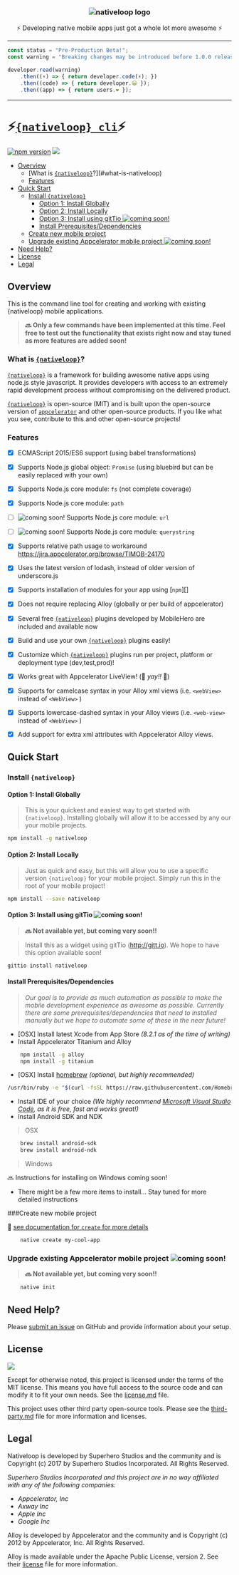 <h3 align="center">
  <img src="https://cdn.secure-api.org/images/nativeloop_logo_text_256.png" alt="nativeloop logo" />
</h3>

 <div align="center">⚡ Developing native mobile apps just got a whole lot more awesome ⚡</div>

---


```javascript
const status = "Pre-Production Beta!";
const warning = "Breaking changes may be introduced before 1.0.0 release";

developer.read(warning)
	.then((⚡) => { return developer.code(⚡); })
	.then((code) => { return developer.😀 });
	.then((app) => { return users.❤️ });

```

---

# ⚡[`{nativeloop} cli`](#nativeloop)⚡

[![npm version](https://badge.fury.io/js/nativeloop.svg)](https://badge.fury.io/js/nativeloop) 
[![](http://img.shields.io/badge/license-MIT-blue.svg?style=flat-square)]()

<!-- TOC depthFrom:2 depthTo:6 insertAnchor:false orderedList:false updateOnSave:true withLinks:true -->

- [Overview](#overview)
	- [What is [`{nativeloop}`][]?](#what-is-nativeloop)
	- [Features](#features)
- [Quick Start](#quick-start)
	- [Install `{nativeloop}`](#install-nativeloop)
		- [Option 1:  Install Globally](#option-1--install-globally)
		- [Option 2:  Install Locally](#option-2--install-locally)
		- [Option 3:  Install using gitTio ![coming soon!](https://img.shields.io/badge/coming-soon-orange.png)](#option-3--install-using-gittio-coming-soonhttpsimgshieldsiobadgecoming-soon-orangepng)
		- [Install Prerequisites/Dependencies](#install-prerequisitesdependencies)
	- [Create new mobile project](#create-new-mobile-project)
	- [Upgrade existing Appcelerator mobile project ![coming soon!](https://img.shields.io/badge/coming-soon-orange.png)](#upgrade-existing-appcelerator-mobile-project-coming-soonhttpsimgshieldsiobadgecoming-soon-orangepng)
- [Need Help?](#need-help)
- [License](#license)
- [Legal](#legal)

<!-- /TOC -->

## Overview

This is the command line tool for creating and working with existing {nativeloop} mobile applications.

> **:soon: Only a few commands have been implemented at this time.
Feel free to test out the functionality that exists right now and stay tuned
as more features are added soon!**


### What is [`{nativeloop}`][]?

[`{nativeloop}`] is a framework for building awesome native apps using node.js style javascript. 
It provides developers with access to an extremely rapid development process 
without compromising on the delivered product.

[`{nativeloop}`][] is open-source (MIT) and is built upon the open-source version of [`appcelerator`][]
and other open-source products.  If you like what you see, contribute to this and other open-source projects!

### Features

- [x] ECMAScript 2015/ES6 support (using babel transformations)
- [x] Supports Node.js global object: `Promise` (using bluebird but can be easily replaced with your own)
- [x] Supports Node.js core module: `fs` (not complete coverage)
- [x] Supports Node.js core module: `path`
- [ ] ![coming soon!](https://img.shields.io/badge/coming-soon-orange.png) Supports Node.js core module: `url`
- [ ] ![coming soon!](https://img.shields.io/badge/coming-soon-orange.png) Supports Node.js core module: `querystring`
- [x] Supports relative path usage to workaround https://jira.appcelerator.org/browse/TIMOB-24170
- [x] Uses the latest version of lodash, instead of older version of underscore.js
- [x] Supports installation of modules for your app using [`npm`][]
- [x] Does not require replacing Alloy (globally or per build of appcelerator)
- [x] Several free [`{nativeloop}`][] plugins developed by MobileHero are included and available now
- [x] Build and use your own [`{nativeloop}`][] plugins easily!
- [x] Customize which [`{nativeloop}`][] plugins run per project, platform or deployment type (dev,test,prod)!
- [x] Works great with Appcelerator LiveView! (🎉 _yay!!_ 🎉)
- [x] Supports for camelcase syntax in your Alloy xml views  (i.e. `<webView>` instead of `<WebView>` )
- [x] Supports lowercase-dashed syntax in your Alloy views (i.e. `<web-view>` instead of `<WebView>` )
- [x] Add support for extra xml attributes with Appcelerator Alloy views.


## Quick Start

### Install `{nativeloop}`

#### Option 1:  Install Globally

>This is your quickest and easiest way to get started with `{nativeloop}`.  Installing globally will 
allow it to be accessed by any our your mobile projects.

```bash
npm install -g nativeloop
```

#### Option 2:  Install Locally

>Just as quick and easy, but this will allow you to use a specific version `{nativeloop}` for your mobile project.  Simply run this in the root of your mobile project!

```bash
npm install --save nativeloop
```

#### Option 3:  Install using gitTio ![coming soon!](https://img.shields.io/badge/coming-soon-orange.png)

> **:soon: Not available yet, but coming very soon!!**

>Install this as a widget using gitTio (http://gitt.io).  We hope to have this option available soon!

```bash
gittio install nativeloop
```

#### Install Prerequisites/Dependencies

>_Our goal is to provide as much automation as possible to make the mobile development
experience as awesome as possible.  Currently there are some prerequisites/dependencies that
need to installed manually but we hope to automate some of these in the near future!_


- [OSX] Install latest Xcode from App Store _(8.2.1 as of the time of writing)_
- Install Appcelerator Titanium and Alloy

```bash
	npm install -g alloy
	npm install -g titanium
```

- [OSX] Install [homebrew](http://brew.sh) _(optional, but highly recommended)_

```bash
/usr/bin/ruby -e "$(curl -fsSL https://raw.githubusercontent.com/Homebrew/install/master/install)"
```

- Install IDE of your choice _(We highly recommend [Microsoft Visual Studio Code](https://code.visualstudio.com), as it is free, fast and works great!)_
- Install Android SDK and NDK

>OSX

```bash
	brew install android-sdk
	brew install android-ndk
```

>Windows

:soon: Instructions for installing on Windows coming soon!

- There might be a few more items to install... Stay tuned for more detailed instructions

###Create new mobile project

:book: [see documentation for `create` for more details](https://github.com/nativeloop/nativeloop/blob/develop/docs/create.md)

```bash
	native create my-cool-app
```

### Upgrade existing Appcelerator mobile project ![coming soon!](https://img.shields.io/badge/coming-soon-orange.png)

> **:soon: Not available yet, but coming very soon!!**

```bash
	native init
```

## Need Help?

Please [submit an issue](https://github.com/nativeloop/nativeloop/issues) on GitHub and
provide information about your setup.


## License

[![](http://img.shields.io/badge/license-MIT-blue.svg?style=flat-square)]()

Except for otherwise noted, this project is licensed under the terms of the MIT license. This means you have full access to the
source code and can modify it to fit your own needs. 
See the [license.md](https://github.com/nativeloop/nativeloop-cli/blob/master/license.md) file.

This project uses other third party open-source tools.
Please see the [third-party.md](https://github.com/nativeloop/nativeloop-cli/blob/master/license.md)  file for more information and licenses.

## Legal

Nativeloop is developed by Superhero Studios and the community and is Copyright (c) 2017 by Superhero Studios Incorporated.  All Rights Reserved.

_Superhero Studios Incorporated and this project are in no way affiliated with any of the following companies:_

- _Appcelerator, Inc_
- _Axway Inc_
- _Apple Inc_
- _Google Inc_

Alloy is developed by Appcelerator and the community and is Copyright (c) 2012 by Appcelerator, Inc. All Rights Reserved.   

Alloy is made available under the Apache Public License, version 2. See their [license](https://github.com/appcelerator/alloy/blob/master/LICENSE) file for more information.  

[alloy]: https://github.com/appcelerator/alloy  "alloy"
[npm]: https://www.npmjs.com/    "npm"
[`nativeloop`]: https://github.com/nativeloop/nativeloop-mobile  "nativeloop"
[`{nativeloop}`]: https://github.com/nativeloop/nativeloop-mobile  "nativeloop"
[`Appcelerator`]: http://www.appcelerator.com/mobile-app-development-products/ "appcelerator"
